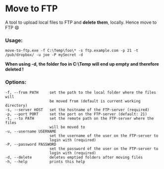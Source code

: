 # Move to FTP

A tool to upload local files to FTP and **delete them**, locally. Hence move to FTP :smile:


### Usage:

`move-to-ftp.exe -f C:\Temp\foo\* -s ftp.example.com -p 21 -t /pub/dropbox/ -u joe -P mySecret -d`

**When using -d, the folder foo in C:\Temp will end up empty and therefore deleted !**

### Options:
    -f, --from PATH     set the path to the local folder where the files will
                        be moved from (default is current working directory)
    -s, --server HOST   set the hostname of the FTP-server (required)
    -p, --port PORT     set the port on the FTP-server (default: 21)
    -t, --to PATH       set the remote path on the FTP-server where the files
                        will be moved to
    -u, --username USERNAME
                        set the username of the user on the FTP-server to
                        login with (required)
    -P, --password PASSWORD
                        set the password of the user on the FTP-server to
                        login with (required)
    -d, --delete        deletes emptied folders after moving files
    -h, --help          prints this help
